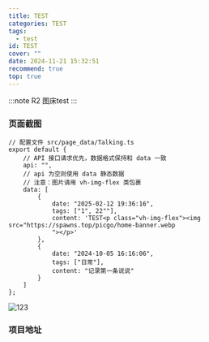 ```yaml
---
title: TEST
categories: TEST
tags:
  - test
id: TEST
cover: ""
date: 2024-11-21 15:32:51
recommend: true
top: true
---
```


:::note
R2 图床test
:::

### 页面截图


```
// 配置文件 src/page_data/Talking.ts
export default {
	// API 接口请求优先，数据格式保持和 data 一致
	api: "",
	// api 为空则使用 data 静态数据
	// 注意：图片请用 vh-img-flex 类包裹
	data: [
		{
			date: "2025-02-12 19:36:16",
			tags: ["1", 22""],
			content: 'TEST<p class="vh-img-flex"><img src="https://spawns.top/picgo/home-banner.webp
			"></p>'
		},
		{
			date: "2024-10-05 16:16:06",
			tags: ["日常"],
			content: "记录第一条说说"
		}
	]
};
```
![123](https://spawns.top/picgo/home-banner.webp)
### 项目地址